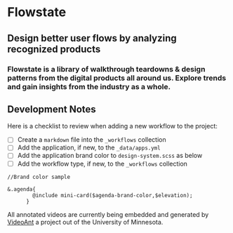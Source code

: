 # Flowstate
## Design better user flows by analyzing recognized products
### Flowstate is a library of walkthrough teardowns & design patterns from the digital products all around us. Explore trends and gain insights from the industry as a whole.

## Development Notes

Here is a checklist to review when adding a new workflow to the project:
- [ ] Create a `markdown` file into the `_workflows` collection
- [ ] Add the application, if new, to the `_data/apps.yml`
- [ ] Add the application brand color to `design-system.scss` as below
- [ ] Add the workflow type, if new, to the `_workflows` collection

```
//Brand color sample

&.agenda{
        @include mini-card($agenda-brand-color,$elevation);
      }
```

All annotated videos are currently being embedded and generated by [VideoAnt](https://ant.umn.edu/) a project out of the University of Minnesota.